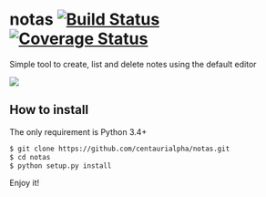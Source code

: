 # notas [![Build Status](https://travis-ci.org/centaurialpha/notas.svg?branch=master)](https://travis-ci.org/centaurialpha/notas) [![Coverage Status](https://coveralls.io/repos/github/centaurialpha/notas/badge.svg?branch=master)](https://coveralls.io/github/centaurialpha/notas?branch=master)
Simple tool to create, list and delete notes using the default editor

![](https://github.com/centaurialpha/centaurialpha.github.io/blob/master/Peek%202019-01-31%2017-17.gif?raw=true)

## How to install
The only requirement is Python 3.4+

```bash
$ git clone https://github.com/centaurialpha/notas.git
$ cd notas
$ python setup.py install
```
Enjoy it!
